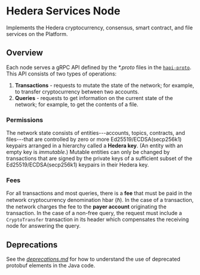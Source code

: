# Hedera Services Node

Implements the Hedera cryptocurrency, consensus, smart contract, and file
services on the Platform.

## Overview

Each node serves a gRPC API defined by the _*.proto_ files in the
[`hapi-proto`](https://github.com/hashgraph/hedera-protobufs-java/tree/main/src/main/proto). This
API consists of two types of operations:

1. **Transactions** - requests to mutate the state of the network; for example,
to transfer cryptocurrency between two accounts.
2. **Queries** - requests to get information on the current state of the network; for
example, to get the contents of a file.

### Permissions
The network state consists of entities---accounts, topics, contracts, and files---that
are controlled by zero or more Ed25519/ECDSA(secp256k1) keypairs arranged in a hierarchy called
a **Hedera key**. (An entity with an empty key is _immutable_.) Mutable entities
can only be changed by transactions that are signed by the private keys of a
sufficient subset of the Ed25519/ECDSA(secp256k1) keypairs in their Hedera key.

### Fees
For all transactions and most queries, there is a **fee** that
must be paid in the network cryptocurrency denomination hbar (ℏ). In the
case of a transaction, the network charges the fee to the **payer account**
originating the transaction. In the case of a non-free query, the request
must include a `CryptoTransfer` transaction in its header which
compensates the receiving node for answering the query.

## Deprecations

See the [_deprecations.md_](deprecations.md) for how to understand the use of
deprecated protobuf elements in the Java code.
